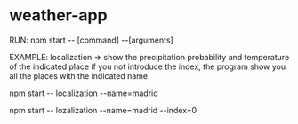 # weather-app
RUN:
npm start -- [command] --[arguments]

EXAMPLE:
    localization => show the precipitation probability and temperature of the indicated place if you not introduce the index, the program show you all the places with the indicated name.
    
npm start -- localization --name=madrid 

npm start -- lozalization --name=madrid --index=0
